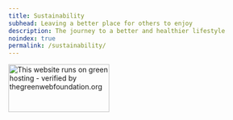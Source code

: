 ```yaml
---
title: Sustainability
subhead: Leaving a better place for others to enjoy
description: The journey to a better and healthier lifestyle
noindex: true
permalink: /sustainability/
---
```


<div id="wcb" class="carbonbadge"></div>
<script src="https://unpkg.com/website-carbon-badges@1.1.3/b.min.js" defer></script>

<img src="https://app.greenweb.org/api/v3/greencheckimage/adamchamberlin.info?nocache=true" alt="This website runs on green hosting - verified by thegreenwebfoundation.org" width="200px" height="95px" class="no-frills">
